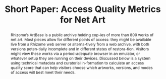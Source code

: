 ---
abstract: 'Rhizome’s ArtBase is a public archive holding cop-ies of more than 800
  works of net art. Most pieces allow for different points of access: they might be
  available live from a Rhizome web server or alterna-tively from a web archive, with
  both versions poten-tially incomplete and in different states of restora-tion. Visitors
  might view these works via a period-adequate browser in an emulator, or whatever
  setup they are running on their devices. Discussed below is a system using technical
  metadata and curatorial in-formation to calculate an access quality score that can
  help visitors choose which artworks, versions, and modes of access will best meet
  their needs.'
creators:
- Espenschied, Dragan
date: null
document_url: https://az659834.vo.msecnd.net/eventsairwesteuprod/production-inconference-public/9efa686c89c244549bcfd1a3af32a178
grand_parent: iPRES
institutions:
- Rhizome
keywords:
- net art
- access
- emulation
landing_page_url: null
language: eng
layout: publication
license: CC-BY 4.0 International
notes_url: null
parent: iPRES 2022
presentation_url: null
publication_type: short paper
size: null
source_name: iPRES
title: 'Short Paper: Access Quality Metrics for Net Art'
year: 2022
---